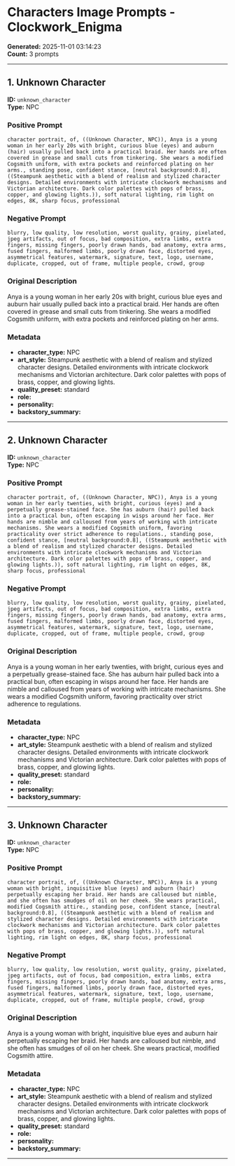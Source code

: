 # Characters Image Prompts - Clockwork_Enigma

**Generated:** 2025-11-01 03:14:23  
**Count:** 3 prompts

---

## 1. Unknown Character

**ID:** `unknown_character`  
**Type:** NPC  

### Positive Prompt

```
character portrait, of, ((Unknown Character, NPC)), Anya is a young woman in her early 20s with bright, curious blue (eyes) and auburn (hair) usually pulled back into a practical braid. Her hands are often covered in grease and small cuts from tinkering. She wears a modified Cogsmith uniform, with extra pockets and reinforced plating on her arms., standing pose, confident stance, [neutral background:0.8], ((Steampunk aesthetic with a blend of realism and stylized character designs. Detailed environments with intricate clockwork mechanisms and Victorian architecture. Dark color palettes with pops of brass, copper, and glowing lights.)), soft natural lighting, rim light on edges, 8K, sharp focus, professional
```

### Negative Prompt

```
blurry, low quality, low resolution, worst quality, grainy, pixelated, jpeg artifacts, out of focus, bad composition, extra limbs, extra fingers, missing fingers, poorly drawn hands, bad anatomy, extra arms, fused fingers, malformed limbs, poorly drawn face, distorted eyes, asymmetrical features, watermark, signature, text, logo, username, duplicate, cropped, out of frame, multiple people, crowd, group
```

### Original Description

Anya is a young woman in her early 20s with bright, curious blue eyes and auburn hair usually pulled back into a practical braid. Her hands are often covered in grease and small cuts from tinkering. She wears a modified Cogsmith uniform, with extra pockets and reinforced plating on her arms.

### Metadata

- **character_type:** NPC
- **art_style:** Steampunk aesthetic with a blend of realism and stylized character designs. Detailed environments with intricate clockwork mechanisms and Victorian architecture. Dark color palettes with pops of brass, copper, and glowing lights.
- **quality_preset:** standard
- **role:** 
- **personality:** 
- **backstory_summary:** 

---

## 2. Unknown Character

**ID:** `unknown_character`  
**Type:** NPC  

### Positive Prompt

```
character portrait, of, ((Unknown Character, NPC)), Anya is a young woman in her early twenties, with bright, curious (eyes) and a perpetually grease-stained face. She has auburn (hair) pulled back into a practical bun, often escaping in wisps around her face. Her hands are nimble and calloused from years of working with intricate mechanisms. She wears a modified Cogsmith uniform, favoring practicality over strict adherence to regulations., standing pose, confident stance, [neutral background:0.8], ((Steampunk aesthetic with a blend of realism and stylized character designs. Detailed environments with intricate clockwork mechanisms and Victorian architecture. Dark color palettes with pops of brass, copper, and glowing lights.)), soft natural lighting, rim light on edges, 8K, sharp focus, professional
```

### Negative Prompt

```
blurry, low quality, low resolution, worst quality, grainy, pixelated, jpeg artifacts, out of focus, bad composition, extra limbs, extra fingers, missing fingers, poorly drawn hands, bad anatomy, extra arms, fused fingers, malformed limbs, poorly drawn face, distorted eyes, asymmetrical features, watermark, signature, text, logo, username, duplicate, cropped, out of frame, multiple people, crowd, group
```

### Original Description

Anya is a young woman in her early twenties, with bright, curious eyes and a perpetually grease-stained face. She has auburn hair pulled back into a practical bun, often escaping in wisps around her face. Her hands are nimble and calloused from years of working with intricate mechanisms. She wears a modified Cogsmith uniform, favoring practicality over strict adherence to regulations.

### Metadata

- **character_type:** NPC
- **art_style:** Steampunk aesthetic with a blend of realism and stylized character designs. Detailed environments with intricate clockwork mechanisms and Victorian architecture. Dark color palettes with pops of brass, copper, and glowing lights.
- **quality_preset:** standard
- **role:** 
- **personality:** 
- **backstory_summary:** 

---

## 3. Unknown Character

**ID:** `unknown_character`  
**Type:** NPC  

### Positive Prompt

```
character portrait, of, ((Unknown Character, NPC)), Anya is a young woman with bright, inquisitive blue (eyes) and auburn (hair) perpetually escaping her braid. Her hands are calloused but nimble, and she often has smudges of oil on her cheek. She wears practical, modified Cogsmith attire., standing pose, confident stance, [neutral background:0.8], ((Steampunk aesthetic with a blend of realism and stylized character designs. Detailed environments with intricate clockwork mechanisms and Victorian architecture. Dark color palettes with pops of brass, copper, and glowing lights.)), soft natural lighting, rim light on edges, 8K, sharp focus, professional
```

### Negative Prompt

```
blurry, low quality, low resolution, worst quality, grainy, pixelated, jpeg artifacts, out of focus, bad composition, extra limbs, extra fingers, missing fingers, poorly drawn hands, bad anatomy, extra arms, fused fingers, malformed limbs, poorly drawn face, distorted eyes, asymmetrical features, watermark, signature, text, logo, username, duplicate, cropped, out of frame, multiple people, crowd, group
```

### Original Description

Anya is a young woman with bright, inquisitive blue eyes and auburn hair perpetually escaping her braid. Her hands are calloused but nimble, and she often has smudges of oil on her cheek. She wears practical, modified Cogsmith attire.

### Metadata

- **character_type:** NPC
- **art_style:** Steampunk aesthetic with a blend of realism and stylized character designs. Detailed environments with intricate clockwork mechanisms and Victorian architecture. Dark color palettes with pops of brass, copper, and glowing lights.
- **quality_preset:** standard
- **role:** 
- **personality:** 
- **backstory_summary:** 

---

